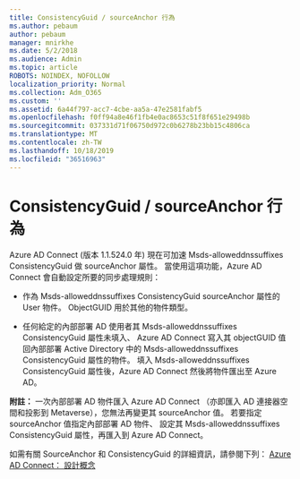 ```yaml
---
title: ConsistencyGuid / sourceAnchor 行為
ms.author: pebaum
author: pebaum
manager: mnirkhe
ms.date: 5/2/2018
ms.audience: Admin
ms.topic: article
ROBOTS: NOINDEX, NOFOLLOW
localization_priority: Normal
ms.collection: Adm_O365
ms.custom: ''
ms.assetid: 6a44f797-acc7-4cbe-aa5a-47e2581fabf5
ms.openlocfilehash: f0ff94a8e46f1fb4e0ac8653c51f8f651e29498b
ms.sourcegitcommit: 037331d71f06750d972c0b6278b23bb15c4806ca
ms.translationtype: MT
ms.contentlocale: zh-TW
ms.lasthandoff: 10/18/2019
ms.locfileid: "36516963"
---
```

# <a name="consistencyguid--sourceanchor-behavior"></a>ConsistencyGuid / sourceAnchor 行為

Azure AD Connect (版本 1.1.524.0 年) 現在可加速 Msds-alloweddnssuffixes ConsistencyGuid 做 sourceAnchor 屬性。 當使用這項功能，Azure AD Connect 會自動設定所要的同步處理規則：
  
- 作為 Msds-alloweddnssuffixes ConsistencyGuid sourceAnchor 屬性的 User 物件。 ObjectGUID 用於其他的物件類型。
    
- 任何給定的內部部署 AD 使用者其 Msds-alloweddnssuffixes ConsistencyGuid 屬性未填入、 Azure AD Connect 寫入其 objectGUID 值回內部部署 Active Directory 中的 Msds-alloweddnssuffixes ConsistencyGuid 屬性的物件。 填入 Msds-alloweddnssuffixes ConsistencyGuid 屬性後，Azure AD Connect 然後將物件匯出至 Azure AD。
    
 **附註：** 一次內部部署 AD 物件匯入 Azure AD Connect （亦即匯入 AD 連接器空間和投影到 Metaverse），您無法再變更其 sourceAnchor 值。 若要指定 sourceAnchor 值指定內部部署 AD 物件、 設定其 Msds-alloweddnssuffixes ConsistencyGuid 屬性，再匯入到 Azure AD Connect。 
  
如需有關 SourceAnchor 和 ConsistencyGuid 的詳細資訊，請參閱下列： [Azure AD Connect： 設計概念](https://docs.microsoft.com/azure/active-directory/connect/active-directory-aadconnect-design-concepts)
  

